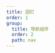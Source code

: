 ```yaml
---
title: 固钉
order: 1
group:
  title: 导航组件
  order: 2
  path: nav
---
```


<code src="../demo/Affix.jsx"></code>
<API src="../src/Affix.tsx"></API>
